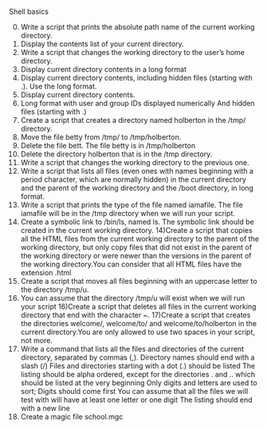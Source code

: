 Shell basics

0) Write a script that prints the absolute path name of the current working directory.
1) Display the contents list of your current directory.
2) Write a script that changes the working directory to the user’s home directory.
3) Display current directory contents in a long format
4) Display current directory contents, including hidden files (starting with .). Use the long format. 
5) Display current directory contents.
6) Long format with user and group IDs displayed numerically And hidden files (starting with .)
7) Create a script that creates a directory named holberton in the /tmp/ directory.
8) Move the file betty from /tmp/ to /tmp/holberton.
8) Delete the file bett. The file betty is in /tmp/holberton 
9) Delete the directory holberton that is in the /tmp directory.
10) Write a script that changes the working directory to the previous one.
11) Write a script that lists all files (even ones with names beginning with a period character, which are normally hidden) in the current directory and the parent of the working directory and the /boot directory, in long format.
12) Write a script that prints the type of the file named iamafile. The file iamafile will be in the /tmp directory when we will run your script. 
13) Create a symbolic link to /bin/ls, named ls. The symbolic link should be created in the current working directory. 
14)Create a script that copies all the HTML files from the current working directory to the parent of the working directory, but only copy files that did not exist in the parent of the working directory or were newer than the versions in the parent of the working directory.You can consider that all HTML files have the extension .html 
15) Create a script that moves all files beginning with an uppercase letter to the directory /tmp/u.
16) You can assume that the directory /tmp/u will exist when we will run your script 16)Create a script that deletes all files in the current working directory that end with the character ~.
17)Create a script that creates the directories welcome/, welcome/to/ and welcome/to/holberton in the current directory.You are only allowed to use two spaces in your script, not more. 
18) Write a command that lists all the files and directories of the current directory, separated by commas (,). Directory names should end with a slash (/) Files and directories starting with a dot (.) should be listed The listing should be alpha ordered, except for the directories . and .. which should be listed at the very beginning Only digits and letters are used to sort; Digits should come first You can assume that all the files we will test with will have at least one letter or one digit The listing should end with a new line 
19) Create a magic file school.mgc
